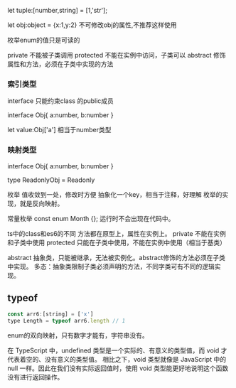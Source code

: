 <!-- 元组 -->
let tuple:[number,string] = [1,'str'];

let obj:object = {x:1,y:2}
不可修改obj的属性,不推荐这样使用



枚举enum的值只是可读的


private 不能被子类调用
protected 不能在实例中访问，子类可以
abstract 修饰属性和方法，必须在子类中实现的方法


### 索引类型

interface 只能约束class 的public成员

interface Obj{
  a:number,
  b:number
}

let value:Obj['a']   相当于number类型


### 映射类型
interface Obj{
  a:number,
  b:number
}

type ReadonlyObj = Readonly<Obj>

枚举
值收敛到一处，修改时方便
抽象化一个key，相当于注释，好理解
枚举的实现，就是反向映射。

常量枚举
const enum Month {};
运行时不会出现在代码中。


ts中的class和es6的不同
方法都在原型上，属性在实例上。
private 不能在实例和子类中使用
protected 只能在子类中使用，不能在实例中使用（相当于基类）

abstract 抽象类，只能被继承，无法被实例化。abstract修饰的方法必须在子类中实现。
多态：抽象类限制子类必须声明的方法，不同字类可有不同的逻辑实现。


## typeof
```js
const arr6:[string] = ['x']
type Length = typeof arr6.length // 1
```

enum的双向映射，只有数字才能有，字符串没有。

在 TypeScript 中，undefined 类型是一个实际的、有意义的类型值，而 void 才代表着空的、没有意义的类型值。 相比之下，void 类型就像是 JavaScript 中的 null 一样。因此在我们没有实际返回值时，使用 void 类型能更好地说明这个函数没有进行返回操作。